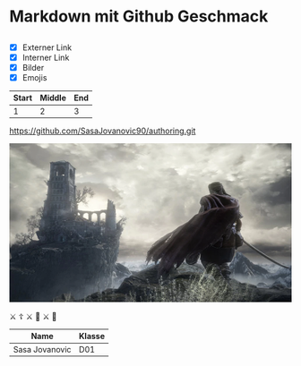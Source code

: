 # Markdown mit Github Geschmack  
##
- [x] Externer Link
- [x] Interner Link
- [x] Bilder
- [x] Emojis  

Start | Middle | End
------ | ------|----------
 1     | 2     | 3  
 
https://github.com/SasaJovanovic90/authoring.git  
 
![Bild](https://github.com/SasaJovanovic90/authoring/blob/main/137249-games-review-dark-souls-3-review-image1-t9o4hek6l3-jpg.webp)

⚔️ ☦️ ⚔️ 👑 ⚔️ 🐉

Name | Klasse |
------ | ------|
 Sasa Jovanovic     | D01     |



